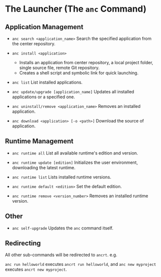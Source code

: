 # The Launcher (The `anc` Command)

## Application Management

- `anc search <application_name>`
  Search the specified application from the center repository.

- `anc install <application>`
  - Installs an application from center repository, a local project folder, single source file, remote Git repository.
  - Creates a shell script and symbolic link for quick launching.

- `anc list`
  List installed applications.

- `anc update/upgrade [application_name]`
  Updates all installed applications or a specified one.

- `anc uninstall/remove <application_name>`
  Removes an installed application.

- `anc download <application> [-o <path>]`
  Download the source of application.

## Runtime Management

- `anc runtime all`
  List all available runtime's edition and version.

- `anc runtime update [edition]`
  Initializes the user environment, downloading the latest runtime.

- `anc runtime list`
  Lists installed runtime versions.

- `anc runtime default <edition>`
  Set the default edition.

- `anc runtime remove <version_number>`
  Removes an installed runtime version.

## Other

- `anc self-upgrade`
  Updates the `anc` command itself.

## Redirecting

All other sub-commands will be redirected to `ancrt`. e.g.

`anc run helloworld` executes `ancrt run helloworld`, and `anc new myproject` executes `ancrt new myproject`.
